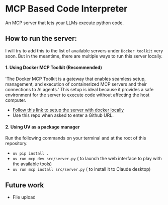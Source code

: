 # MCP Based Code Interpreter

An MCP server that lets your LLMs execute python code.


## How to run the server:
 I will try to add this to the list of available servers under `Docker toolkit` very soon. But in the meantime, there are multiple ways to run this server locally.


#### 1. Using Docker MCP Toolkit (Recommended)
'The Docker MCP Toolkit is a gateway that enables seamless setup, management, and execution of containerized MCP servers and their connections to AI agents.' This setup is ideal because it provides a safe environment for the server to execute code without affecting the host computer.

- [Follow this link to setup the server with docker locally](https://github.com/docker/mcp-registry/blob/main/CONTRIBUTING.md)
- Use this repo when asked to enter a Github URL.

#### 2. Using UV as a package manager
Run the following commands on your terminal and at the root of this repository. 
- `uv pip install .`
- `uv run mcp dev src/server.py` ( to launch the web interface to play with the available tools)
- `uv run mcp install src/server.py` ( to install it to Claude desktop)


## Future work
- File upload 
